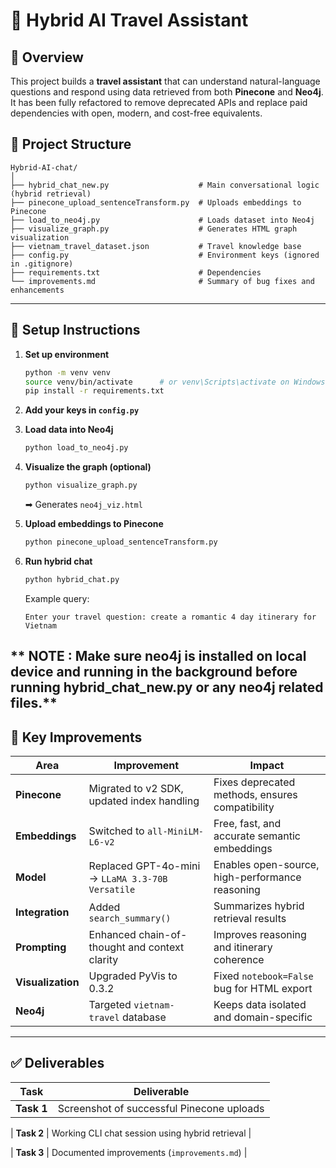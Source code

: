 # 🧠 Hybrid AI Travel Assistant
## 🚀 Overview

This project builds a **travel assistant** that can understand natural-language questions and respond using data retrieved from both **Pinecone**  and **Neo4j**.
It has been fully refactored to remove deprecated APIs and replace paid dependencies with open, modern, and cost-free equivalents.

## 🧩 Project Structure

```
Hybrid-AI-chat/
│
├── hybrid_chat_new.py                    # Main conversational logic (hybrid retrieval)
├── pinecone_upload_sentenceTransform.py  # Uploads embeddings to Pinecone
├── load_to_neo4j.py                      # Loads dataset into Neo4j
├── visualize_graph.py                    # Generates HTML graph visualization
├── vietnam_travel_dataset.json           # Travel knowledge base
├── config.py                             # Environment keys (ignored in .gitignore)
├── requirements.txt                      # Dependencies
└── improvements.md                       # Summary of bug fixes and enhancements
```

---

## 🔧 Setup Instructions

1. **Set up environment**

   ```bash
   python -m venv venv
   source venv/bin/activate      # or venv\Scripts\activate on Windows
   pip install -r requirements.txt
   ```

2. **Add your keys in `config.py`**

3. **Load data into Neo4j**

   ```bash
   python load_to_neo4j.py
   ```

4. **Visualize the graph (optional)**

   ```bash
   python visualize_graph.py
   ```

   ➡ Generates `neo4j_viz.html`

5. **Upload embeddings to Pinecone**

   ```bash
   python pinecone_upload_sentenceTransform.py
   ```

6. **Run hybrid chat**

   ```bash
   python hybrid_chat.py
   ```

   Example query:

   ```
   Enter your travel question: create a romantic 4 day itinerary for Vietnam
   ```
** NOTE : Make sure neo4j is installed on local device and running in the background before running hybrid_chat_new.py or any neo4j related files.**
---

## 🧠 Key Improvements

| Area              | Improvement                                      | Impact                                          |
| ----------------- | ------------------------------------------------ | ----------------------------------------------- |
| **Pinecone**      | Migrated to v2 SDK, updated index handling       | Fixes deprecated methods, ensures compatibility |
| **Embeddings**    | Switched to `all-MiniLM-L6-v2`                   | Free, fast, and accurate semantic embeddings    |
| **Model**         | Replaced GPT-4o-mini → `LLaMA 3.3-70B Versatile` | Enables open-source, high-performance reasoning |
| **Integration**   | Added `search_summary()`                         | Summarizes hybrid retrieval results             |
| **Prompting**     | Enhanced chain-of-thought and context clarity    | Improves reasoning and itinerary coherence      |
| **Visualization** | Upgraded PyVis to 0.3.2                          | Fixed `notebook=False` bug for HTML export      |
| **Neo4j**         | Targeted `vietnam-travel` database               | Keeps data isolated and domain-specific         |

---

## ✅ Deliverables

| Task       | Deliverable                                     |
| ---------- | ----------------------------------------------- |
| **Task 1** | Screenshot of successful Pinecone uploads       |

| **Task 2** | Working CLI chat session using hybrid retrieval |

| **Task 3** | Documented improvements (`improvements.md`)     |


